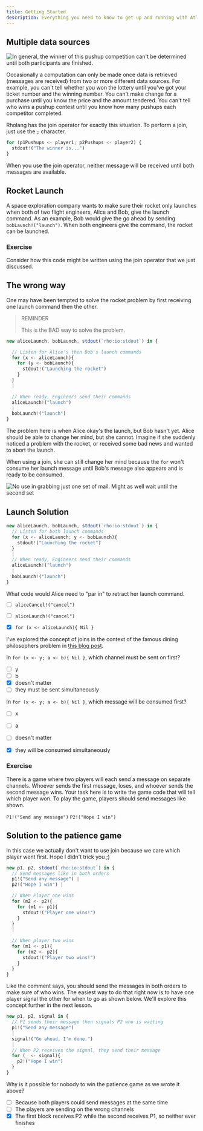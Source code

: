 ```yaml
---
title: Getting Started
description: Everything you need to know to get up and running with Atlaskit
---
```


## Multiple data sources

![In general, the winner of this pushup competition can't be determined until both participants are finished.](../../images/tutorial/joshy/join-pushups.png)

Occasionally a computation can only be made once data is retrieved (messages are received) from two or more different data sources. For example, you can't tell whether you won the lottery until you've got your ticket number and the winning number. You can't make change for a purchase until you know the price and the amount tendered. You can't tell who wins a pushup contest until you know how many pushups each competitor completed.

Rholang has the join operator for exactly this situation. To perform a join, just use the `;` character.

```javascript
for (p1Pushups <- player1; p2Pushups <- player2) {
  stdout!("The winner is...")
}
```

When you use the join operator, neither message will be received until both messages are available.

## Rocket Launch

A space exploration company wants to make sure their rocket only launches when both of two flight engineers, Alice and Bob, give the launch command. As an example, Bob would give the go ahead by sending `bobLaunch!("launch")`. When both engineers give the command, the rocket can be launched.

### Exercise
Consider how this code might be written using the join operator that we just discussed.


## The wrong way

One may have been tempted to solve the rocket problem by first receiving one launch command then the other.

>REMINDER
>
>This is the BAD way to solve the problem.

```javascript
new aliceLaunch, bobLaunch, stdout(`rho:io:stdout`) in {

  // Listen for Alice's then Bob's launch commands
  for (x <- aliceLaunch){
    for (y <- bobLaunch){
      stdout!("Launching the rocket")
    }
  }
  |

  // When ready, Engineers send their commands
  aliceLaunch!("launch")
  |
  bobLaunch!("launch")
}
```

The problem here is when Alice okay's the launch, but Bob hasn't yet. Alice should be able to change her mind, but she cannot. Imagine if she suddenly noticed a problem with the rocket, or received some bad news and wanted to abort the launch.

When using a join, she can still change her mind because the `for` won't consume her launch message until Bob's message also appears and is ready to be consumed.

![No use in grabbing just one set of mail. Might as well wait until the second set](../../images/tutorial/joshy/join.png)

## Launch Solution

```javascript
new aliceLaunch, bobLaunch, stdout(`rho:io:stdout`) in {
  // Listen for both launch commands
  for (x <- aliceLaunch; y <- bobLaunch){
    stdout!("Launching the rocket")
  }
  |
  // When ready, Engineers send their commands
  aliceLaunch!("launch")
  |
  bobLaunch!("launch")
}
```
What code would Alice need to "par in" to retract her launch command.
- [ ] `aliceCancel!("cancel")`
- [ ] `aliceLaunch!("cancel")`
- [x] `for (x <- aliceLaunch){ Nil }`


I've explored the concept of joins in the context of the famous dining philosophers problem in [this blog post](https://www.rchain.coop/blog/rholang-vs-the-dining-philosophers/).



In `for (x <- y; a <- b){ Nil }`, which channel must be sent on first?
- [ ] y
- [ ] b
- [x] doesn't matter
- [ ] they must be sent simultaneously

In `for (x <- y; a <- b){ Nil }`, which message will be consumed first?
- [ ] x
- [ ] a
- [ ] doesn't matter
- [x] they will be consumed simultaneously



### Exercise
There is a game where two players will each send a message on separate channels. Whoever sends the first message, loses, and whoever sends the second message wins. Your task here is to write the game code that will tell which player won. To play the game, players should send messages like shown.

`P1!("Send any message")`
`P2!("Hope I win")`



## Solution to the patience game
In this case we actually don't want to use join because we care which player went first. Hope I didn't trick you ;)

```javascript
new p1, p2, stdout(`rho:io:stdout`) in {
  // Send messages like in both orders
  p1!("Send any message") |
  p2!("Hope I win") |

  // When Player one wins
  for (m2 <- p2){
    for (m1 <- p1){
      stdout!("Player one wins!")
    }
  }
  |
  
  // When player two wins
  for (m1 <- p1){
    for (m2 <- p2){
      stdout!("Player two wins!")
    }
  }
}
```

Like the comment says, you should send the messages in both orders to make sure of who wins. The easiest way to do that right now is to have one player signal the other for when to go as shown below. We'll explore this concept further in the next lesson.

```javascript
new p1, p2, signal in {
  // P1 sends their message then signals P2 who is waiting
  p1!("Send any message")
  |
  signal!("Go ahead, I'm done.")
  |
  // When P2 receives the signal, they send their message
  for (_ <- signal){
    p2!("Hope I win")
  }
}
```

Why is it possible for nobody to win the patience game as we wrote it above?
- [ ] Because both players could send messages at the same time
- [ ] The players are sending on the wrong channels
- [x] The first block receives P2 while the second receives P1, so neither ever finishes
